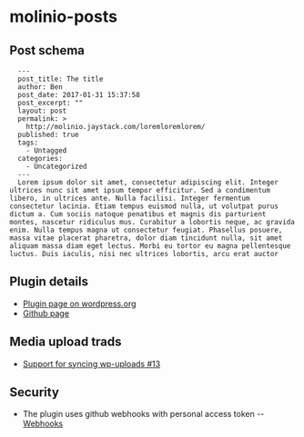 # molinio-posts

## Post schema

~~~
  ---
  post_title: The title
  author: Ben
  post_date: 2017-01-31 15:37:58
  post_excerpt: ""
  layout: post
  permalink: >
    http://molinio.jaystack.com/loremloremlorem/
  published: true
  tags:
    - Untagged
  categories:
    - Uncategorized
  ---
  Lorem ipsum dolor sit amet, consectetur adipiscing elit. Integer ultrices nunc sit amet ipsum tempor efficitur. Sed a condimentum libero, in ultrices ante. Nulla facilisi. Integer fermentum consectetur lacinia. Etiam tempus euismod nulla, ut volutpat purus dictum a. Cum sociis natoque penatibus et magnis dis parturient montes, nascetur ridiculus mus. Curabitur a lobortis neque, ac gravida enim. Nulla tempus magna ut consectetur feugiat. Phasellus posuere, massa vitae placerat pharetra, dolor diam tincidunt nulla, sit amet aliquam massa diam eget lectus. Morbi eu tortor eu magna pellentesque luctus. Duis iaculis, nisi nec ultrices lobortis, arcu erat auctor
~~~

## Plugin details

- [Plugin page on wordpress.org](https://hu.wordpress.org/plugins/wp-github-sync/)
- [Github page](https://github.com/mAAdhaTTah/wordpress-github-sync)

## Media upload trads

- [Support for syncing wp-uploads #13](https://github.com/mAAdhaTTah/wordpress-github-sync/issues/13)

## Security

- The plugin uses github webhooks with personal access token
-- [Webhooks](https://developer.github.com/webhooks/)

